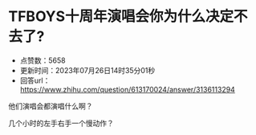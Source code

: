 # TFBOYS十周年演唱会你为什么决定不去了?
- 点赞数：5658
- 更新时间：2023年07月26日14时35分01秒
- 回答url：https://www.zhihu.com/question/613170024/answer/3136113294
<body>
 <p data-pid="LNpauIlt">他们演唱会都演唱什么啊？</p>
 <p data-pid="wBUNo1xB">几个小时的左手右手一个慢动作？</p>
</body>